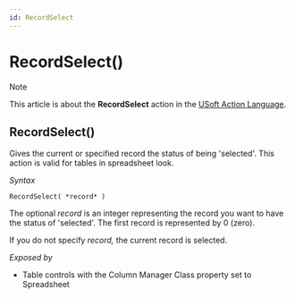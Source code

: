 ```yaml
---
id: RecordSelect
---
```


# RecordSelect()



> [!NOTE]
> This article is about the **RecordSelect** action in the [USoft Action Language](/docs/Task%20flow/Action%20Language%20reference/USoft%20Action%20Language.md).

## **RecordSelect()**

Gives the current or specified record the status of being 'selected'. This action is valid for tables in spreadsheet look.

*Syntax*

```
RecordSelect( *record* )
```

The optional *record* is an integer representing the record you want to have the status of 'selected'. The first record is represented by 0 (zero).

If you do not specify *record,* the current record is selected.

*Exposed by*

- Table controls with the Column Manager Class property set to Spreadsheet